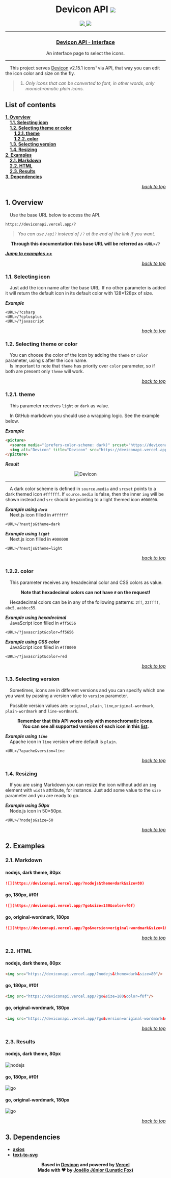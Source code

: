 
<div align="center">

# Devicon API ![](https://deviconapi.vercel.app/?devicon&size=40)

<a href="#">
  <img src="https://shields.io/badge/English-000dff">
</a>
<a href="docs/ptbr/README.md">
  <img src="https://shields.io/badge/Português%20do%20Brasil-008c15">
</a>
</div>

---
<div align="center">

### [Devicon API - Interface](https://lunaticfox.vercel.app/deviconApi)
An interface page to select the icons.
</div>

---

&emsp;This project serves [Devicon](https://github.com/devicons/devicon) v2.15.1 icons¹ via API, that way you can edit the icon color and size on the fly.

> 1. *Only icons that can be converted to font, in other words, only monochromatic plain icons.*

## List of contents
[**1. Overview**](#overview)\
&emsp;[**1.1. Selecting icon**](#11-selecting-icon)\
&emsp;[**1.2. Selecting theme or color**](#12-selecting-theme-or-color)\
&emsp;&emsp;[**1.2.1. theme**](#121-theme)\
&emsp;&emsp;[**1.2.2. color**](#122-color)\
&emsp;[**1.3. Selecting version**](#13-selecting-version)\
&emsp;[**1.4. Resizing**](#14-resizing)\
[**2. Examples**](#2-examples)\
&emsp;[**2.1. Markdown**](#21-markdown)\
&emsp;[**2.2. HTML**](#22-html)\
&emsp;[**2.3. Results**](#23-results)\
[**3. Dependencies**](#3-dependencies)

<div align="right">

[*back to top*](#devicon-api)
</div>

## 1. Overview
&emsp;Use the base URL below to access the API.
```https
https://deviconapi.vercel.app/?
```
> *You can use `/api?` instead of `/?` at the end of the link if you want.*

<div align="center">

**Through this documentation this base URL will be referred as `<URL>/?`**
</div>

[***Jump to examples >>***](#2-examples)

<div align="right">

[*back to top*](#devicon-api)
</div>

### 1.1. Selecting icon
&emsp;Just add the icon name after the base URL. If no other parameter is added it will return the default icon in its default color with 128×128px of size.

***Example***
```https
<URL>/?csharp
<URL>/?cplusplus
<URL>/?javascript
```

<div align="right">

[*back to top*](#devicon-api)
</div>

### 1.2. Selecting theme or color
&emsp;You can choose the color of the icon by adding the `theme` or `color` parameter, using `&` after the icon name.\
&emsp;Is important to note that `theme` has priority over `color` parameter, so if both are present only `theme` will work.

<div align="right">

[*back to top*](#devicon-api)
</div>

### 1.2.1. theme
&emsp;This parameter receives `light` or `dark` as value. 

&emsp;In GitHub markdown you should use a wrapping logic. See the example below.

***Example***
```html
<picture>
  <source media="(prefers-color-scheme: dark)" srcset="https://deviconapi.vercel.app/?devicon&theme=dark&size=50">
  <img alt="Devicon" title="Devicon" src="https://deviconapi.vercel.app/?devicon&theme=light&size=50">
</picture>
```

***Result***
<div align="center">
  <picture>
    <source media="(prefers-color-scheme: dark)" srcset="https://deviconapi.vercel.app/?devicon&theme=dark&size=50">
    <img alt="Devicon" title="Devicon" src="https://deviconapi.vercel.app/?devicon&theme=light&size=50">
  </picture>
</div>

---

&emsp;A dark color scheme is defined in `source.media` and `srcset` points to a dark themed icon `#ffffff`. If `source.media` is false, then the inner `img` will be shown instead and `src` should be pointing to a light themed icon `#000000`.

***Example using `dark`***\
&emsp;Next.js icon filled in `#ffffff`
```https
<URL>/?nextjs&theme=dark
```

***Example using `light`***\
&emsp;Next.js icon filled in `#000000`
```https
<URL>/?nextjs&theme=light
```

<div align="right">

[*back to top*](#devicon-api)
</div>

### 1.2.2. color
&emsp;This parameter receives any hexadecimal color and CSS colors as value.

<div align="center">

**Note that hexadecimal colors can not have `#` on the request!**
</div>

&emsp;Hexadecimal colors can be in any of the following patterns: `2ff`, `22ffff`, `abc5`, `aabbcc55`.

***Example using hexadecimal***\
&emsp;JavaScript icon filled in `#ff5656`
```https
<URL>/?javascript&color=ff5656
```

***Example using CSS color***\
&emsp;JavaScript icon filled in `#ff0000`
```https
<URL>/?javascript&color=red
```

<div align="right">

[*back to top*](#devicon-api)
</div>

### 1.3. Selecting version
&emsp;Sometimes, icons are in different versions and you can specify which one you want by passing a version value to `version` parameter.

&emsp;Possible version values are: `original`, `plain`, `line`,`original-wordmark`, `plain-wordmark` and `line-wordmark`.

<div align="center">

**Remember that this API works only with monochromatic icons.**\
**You can see all supported versions of each icon in this [list](./docs/list-of-icons-and-versions/README.md).**
</div>

***Example using `line`***\
&emsp;Apache icon in `line` version where default is `plain`.
```https
<URL>/?apache&version=line
```

<div align="right">

[*back to top*](#devicon-api)
</div>

### 1.4. Resizing
&emsp;If you are using Markdown you can resize the icon without add an `img` element with `width` attribute, for instance. Just add some value to the `size` parameter and you are ready to go.

***Example using 50px***\
&emsp;Node.js icon in 50×50px.
```https
<URL>/?nodejs&size=50
```

<div align="right">

[*back to top*](#devicon-api)
</div>

## 2. Examples
### 2.1. Markdown
#### nodejs, dark theme, 80px
```markdown
![](https://deviconapi.vercel.app/?nodejs&theme=dark&size=80)
```
#### go, 180px, #f0f
```markdown
![](https://deviconapi.vercel.app/?go&size=180&color=f0f)
```
#### go, original-wordmark, 180px
```markdown
![](https://deviconapi.vercel.app/?go&version=original-wordmark&size=180)
```

<div align="right">

[*back to top*](#devicon-api)
</div>

### 2.2. HTML
#### nodejs, dark theme, 80px
```html
<img src="https://deviconapi.vercel.app/?nodejs&theme=dark&size=80"/>
```
#### go, 180px, #f0f
```html
<img src="https://deviconapi.vercel.app/?go&size=180&color=f0f"/>
```
#### go, original-wordmark, 180px
```html
<img src="https://deviconapi.vercel.app/?go&version=original-wordmark&size=180"/>
```

<div align="right">

[*back to top*](#devicon-api)
</div>

### 2.3. Results
#### nodejs, dark theme, 80px
![nodejs](https://deviconapi.vercel.app/?nodejs&theme=dark&size=80)

#### go, 180px, #f0f
![go](https://deviconapi.vercel.app/?go&size=180&color=f0f)

#### go, original-wordmark, 180px
![go](https://deviconapi.vercel.app/?go&version=original-wordmark&size=180)

<div align="right">

[*back to top*](#devicon-api)
</div>

## 3. Dependencies
  * [**axios**](https://www.npmjs.com/package/axios)
  * [**text-to-svg**](https://www.npmjs.com/package/text-to-svg)

<div align="center">

**Based in [Devicon](https://github.com/devicons/devicon) and powered by [Vercel](https://vercel.com/)**\
**Made with ❤ by [Josélio Júnior (Lunatic Fox)](https://github.com/lunatic-fox)**
</div>